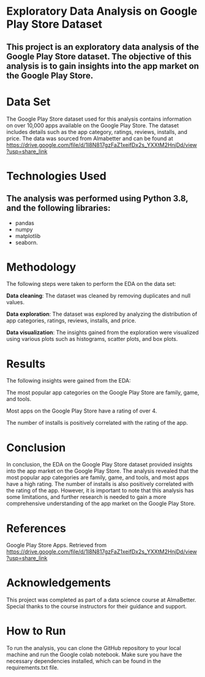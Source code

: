 # Exploratory Data Analysis on Google Play Store Dataset
## This project is an exploratory data analysis of the Google Play Store dataset. The objective of this analysis is to gain insights into the app market on the Google Play Store.

# Data Set
The Google Play Store dataset used for this analysis contains information on over 10,000 apps available on the Google Play Store. The dataset includes details such as the app category, ratings, reviews, installs, and price. The data was sourced from Almabetter and can be found at https://drive.google.com/file/d/1l8N817gzFaZ1xeifDx2s_YXXtM2HnjDd/view?usp=share_link

# Technologies Used
## The analysis was performed using Python 3.8, and the following libraries: 
* pandas 
* numpy 
* matplotlib 
* seaborn. 

# Methodology
The following steps were taken to perform the EDA on the data set:

**Data cleaning**: The dataset was cleaned by removing duplicates and null values.

**Data exploration**: The dataset was explored by analyzing the distribution of app categories, ratings, reviews, installs, and price.

**Data visualization**: The insights gained from the exploration were visualized using various plots such as histograms, scatter plots, and box plots.

# Results
The following insights were gained from the EDA:

The most popular app categories on the Google Play Store are family, game, and tools.

Most apps on the Google Play Store have a rating of over 4.

The number of installs is positively correlated with the rating of the app.

# Conclusion
In conclusion, the EDA on the Google Play Store dataset provided insights into the app market on the Google Play Store. The analysis revealed that the most popular app categories are family, game, and tools, and most apps have a high rating. The number of installs is also positively correlated with the rating of the app. However, it is important to note that this analysis has some limitations, and further research is needed to gain a more comprehensive understanding of the app market on the Google Play Store.

# References
Google Play Store Apps. Retrieved from https://drive.google.com/file/d/1l8N817gzFaZ1xeifDx2s_YXXtM2HnjDd/view?usp=share_link

# Acknowledgements
This project was completed as part of a data science course at AlmaBetter. Special thanks to the course instructors for their guidance and support.

# How to Run
To run the analysis, you can clone the GitHub repository to your local machine and run the Google colab notebook. Make sure you have the necessary dependencies installed, which can be found in the requirements.txt file.
